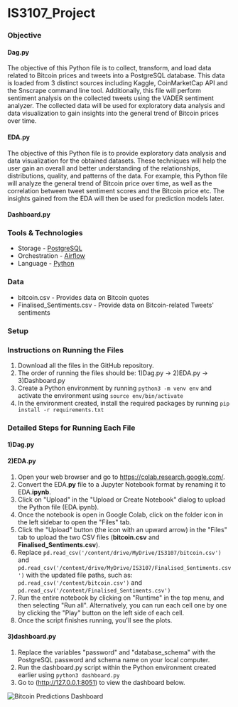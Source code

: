 # IS3107_Project

### Objective
#### Dag.py
The objective of this Python file is to collect, transform, and load data related to Bitcoin prices and tweets into a PostgreSQL database. This data is loaded from 3 distinct sources including Kaggle, CoinMarketCap API and the Snscrape command line tool. Additionally, this file will perform sentiment analysis on the collected tweets using the VADER sentiment analyzer. The collected data will be used for exploratory data analysis and data visualization to gain insights into the general trend of Bitcoin prices over time.

#### EDA.py
The objective of this Python file is to provide exploratory data analysis and data visualization for the obtained datasets. These techniques will help the user gain an overall and better understanding of the relationships, distributions, quality, and patterns of the data. For example, this Python file will analyze the general trend of Bitcoin price over time, as well as the correlation between tweet sentiment scores and the Bitcoin price etc. The insights gained from the EDA will then be used for prediction models later.

#### Dashboard.py

### Tools & Technologies
- Storage - [PostgreSQL](https://www.postgresql.org/)
- Orchestration - [Airflow](https://airflow.apache.org/)
- Language - [Python](https://www.python.org/)

### Data 
- bitcoin.csv - Provides data on Bitcoin quotes
- Finalised_Sentiments.csv - Provide data on Bitcoin-related Tweets' sentiments
### Setup

### Instructions on Running the Files
1. Download all the files in the GitHub repository. 
2. The order of running the files should be: 1)Dag.py -> 2)EDA.py -> 3)Dashboard.py
3. Create a Python environment by running ```python3 -m venv env``` and activate the environment using ```source env/bin/activate```
4. In the environment created, install the required packages by running ```pip install -r requirements.txt```

### Detailed Steps for Running Each File
#### 1)Dag.py

#### 2)EDA.py
1. Open your web browser and go to https://colab.research.google.com/.
2. Convert the EDA.**py** file to a Jupyter Notebook format by renaming it to EDA.**ipynb**.
3. Click on "Upload" in the "Upload or Create Notebook" dialog to upload the Python file (EDA.ipynb).
4. Once the notebook is open in Google Colab, click on the folder icon in the left sidebar to open the "Files" tab.
5. Click the "Upload" button (the icon with an upward arrow) in the "Files" tab to upload the two CSV files (**bitcoin.csv** and **Finalised_Sentiments.csv**).
6. Replace 
   ```pd.read_csv('/content/drive/MyDrive/IS3107/bitcoin.csv')``` and ```pd.read_csv('/content/drive/MyDrive/IS3107/Finalised_Sentiments.csv')```
   with the updated file paths, such as: ```pd.read_csv('/content/bitcoin.csv')``` and ```pd.read_csv('/content/Finalised_Sentiments.csv')```
7. Run the entire notebook by clicking on "Runtime" in the top menu, and then selecting "Run all". Alternatively, you can run each cell one by one by clicking the "Play" button on the left side of each cell.
8. Once the script finishes running, you'll see the plots.

#### 3)dashboard.py
1. Replace the variables "password" and "database_schema" with the PostgreSQL password and schema name on your local computer.
2. Run the dashboard.py script within the Python environment created earlier using ```python3 dashboard.py```
3. Go to (http://127.0.0.1:8051) to view the dashboard below.

![Bitcoin Predictions Dashboard](https://i.ibb.co/r4CWjGL/bitcoin-dashboard.png)

